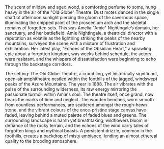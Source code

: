 The scent of mildew and aged wood, a comforting perfume to some, hung heavy in the air of the "Old Globe" Theatre.  Dust motes danced in the single shaft of afternoon sunlight piercing the gloom of the cavernous space, illuminating the chipped paint of the proscenium arch and the skeletal remains of forgotten sets.  This was Amelia "Amie" Nightingale’s domain, her sanctuary, and her battlefield.  Amie Nightingale, a theatrical director with a reputation as volatile as the lightning striking the peaks of the nearby mountains, surveyed the scene with a mixture of frustration and exhilaration.  Her latest play, "Echoes of the Obsidian Heart," a sprawling epic about a forgotten kingdom, was weeks behind schedule, the actors were resistant, and the whispers of dissatisfaction were beginning to echo through the backstage corridors.

The setting:  The Old Globe Theatre, a crumbling, yet historically significant, open-air amphitheatre nestled within the foothills of the jagged, windswept peaks of the Azure Mountains.  The year is 1888.  The air vibrates with the pulse of the surrounding wilderness, its raw energy mirroring the passionate turmoil within Amie's soul. The theatre itself, once grand, now bears the marks of time and neglect.  The wooden benches, worn smooth from countless performances,  are scattered amongst the rough-hewn stone, and the vibrant colours of the once-pristine stage canvas have faded, leaving behind a muted palette of faded blues and greens.  The surrounding landscape is harsh yet breathtaking; wildflowers bloom in defiance of the rocky terrain, and the echoes of the wind carry tales of forgotten kings and mythical beasts.  A persistent drizzle, common in the foothills, creates a backdrop of misty ambiance, lending an almost ethereal quality to the brooding atmosphere.

